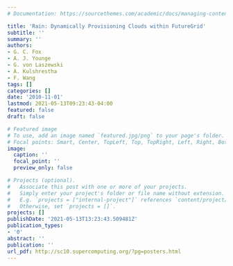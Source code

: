 ```yaml
---
# Documentation: https://sourcethemes.com/academic/docs/managing-content/

title: 'Rain: Dynamically Provisioning Clouds within FutureGrid'
subtitle: ''
summary: ''
authors:
- G. C. Fox
- A. J. Younge
- G. von Laszewski
- A. Kulshrestha
- F. Wang
tags: []
categories: []
date: '2010-11-01'
lastmod: 2021-05-13T09:23:43-04:00
featured: false
draft: false

# Featured image
# To use, add an image named `featured.jpg/png` to your page's folder.
# Focal points: Smart, Center, TopLeft, Top, TopRight, Left, Right, BottomLeft, Bottom, BottomRight.
image:
  caption: ''
  focal_point: ''
  preview_only: false

# Projects (optional).
#   Associate this post with one or more of your projects.
#   Simply enter your project's folder or file name without extension.
#   E.g. `projects = ["internal-project"]` references `content/project/deep-learning/index.md`.
#   Otherwise, set `projects = []`.
projects: []
publishDate: '2021-05-13T13:23:43.509481Z'
publication_types:
- '0'
abstract: ''
publication: ''
url_pdf: http://sc10.supercomputing.org/?pg=posters.html
---
```

